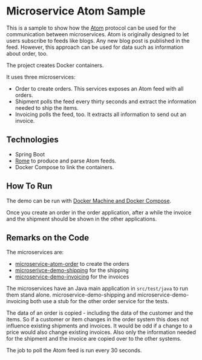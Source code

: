Microservice Atom Sample
==================

This is a sample to show how the
[Atom](https://validator.w3.org/feed/docs/atom.html) protocol can be
used for the communication between microservices. Atom is originally
designed to let users subscribe to feeds like blogs. Any new blog post
is published in the feed. However, this approach can be used for data
such as information about order, too.

The project creates Docker containers.

It uses three microservices:
- Order to create orders. This services exposes an Atom feed with all
orders.
- Shipment polls the feed every thirty seconds and extract the
  information needed to ship the items.
- Invoicing polls the feed, too. It extracts all information to send
  out an invoice.

Technologies
------------

- Spring Boot
- [Rome](https://rometools.github.io/rome/) to produce and parse Atom feeds.
- Docker Compose to link the containers.

How To Run
----------

The demo can be run with
[Docker Machine and Docker Compose](docker/README.md).

Once you create an order in the order application, after a while the
invoice and the shipment should be shown in the other applications.

Remarks on the Code
-------------------

The microservices are: 
- [microservice-atom-order](microservice-atom/microservice-atom-order) to create the orders
- [microserivce-demo-shipping](microservice-atom/microservice-atom-shipping) for the shipping
- [microservice-demo-invoicing](microservice-atom/microservice-atom-invoicing) for the invoices


The microservices have an Java main application in `src/test/java` to
run them stand alone. microservice-demo-shipping and
microservice-demo-invoicing both use a stub for the
other order service for the tests.

The data of an order is copied - including the data of the customer
and the items. So if a customer or item changes in the order system
this does not influence existing shipments and invoices. It would be
odd if a change to a price would also change existing invoices. Also
only the information needed for the shipment and the invoice are
copied over to the other systems.

The job to poll the Atom feed is run every 30 seconds.
